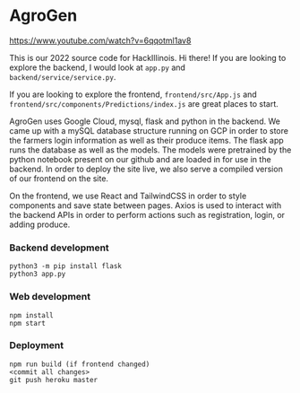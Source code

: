 # AgroGen
https://www.youtube.com/watch?v=6qqotml1av8 


This is our 2022 source code for HackIllinois. 
Hi there! If you are looking to explore the backend, I would look at `app.py` and `backend/service/service.py`.

If you are looking to explore the frontend, `frontend/src/App.js` and `frontend/src/components/Predictions/index.js` are great places to start.

AgroGen uses Google Cloud, mysql, flask and python in the backend. We came up with a mySQL database structure running on GCP in order to store the farmers login information as well as their produce items. The flask app runs the database as well as the models. The models were pretrained by the python notebook present on our github and are loaded in for use in the backend. In order to deploy the site live, we also serve a compiled version of our frontend on the site.

On the frontend, we use React and TailwindCSS in order to style components and save state between pages. Axios is used to interact with the backend APIs in order to perform actions such as registration, login, or adding produce.

### Backend development
```
python3 -m pip install flask
python3 app.py
```

### Web development
```
npm install
npm start
```

### Deployment

```
npm run build (if frontend changed)
<commit all changes>
git push heroku master
```
